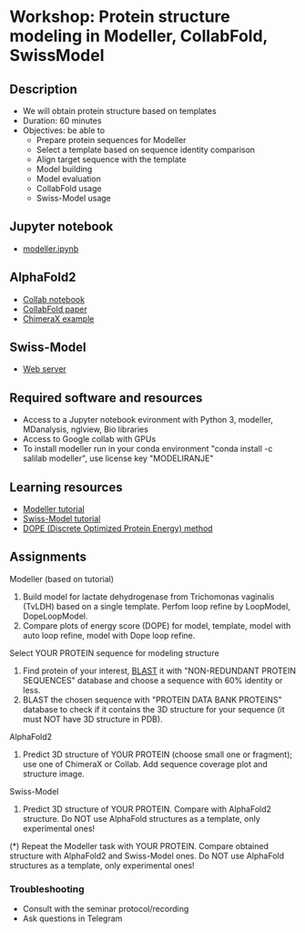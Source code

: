 # Workshop: Protein structure modeling in Modeller, CollabFold, SwissModel

## Description
- We will obtain protein structure based on templates
- Duration: 60 minutes
- Objectives: be able to 
    - Prepare protein sequences for Modeller
    - Select a template based on sequence identity comparison
    - Align target sequence with the template
    - Model building
    - Model evaluation
    - CollabFold usage
    - Swiss-Model usage

## Jupyter notebook
- [modeller.ipynb](modeller.ipynb)

## AlphaFold2  
- [Collab notebook](https://colab.research.google.com/github/deepmind/alphafold/blob/main/notebooks/AlphaFold.ipynb)
- [CollabFold paper](https://www.biorxiv.org/content/10.1101/2021.08.15.456425v2)
- [ChimeraX example](https://www.youtube.com/watch?v=le7NatFo8vI&ab_channel=UCSFChimeraX)

## Swiss-Model  
- [Web server](https://swissmodel.expasy.org/)

## Required software and resources
- Access to a Jupyter notebook evironment with Python 3, modeller, MDanalysis, nglview, Bio libraries 
- Access to Google collab with GPUs
- To install modeller run in your conda environment "conda install -c salilab modeller", use license key "MODELIRANJE"

## Learning resources
- [Modeller tutorial](https://salilab.org/modeller/tutorial/)
- [Swiss-Model tutorial](https://swissmodel.expasy.org/docs/examples)
- [DOPE (Discrete Optimized Protein Energy) method](https://www.ncbi.nlm.nih.gov/pmc/articles/PMC2242414/pdf/2507.pdf)

## Assignments
Modeller (based on tutorial)
1. Build model for lactate dehydrogenase from Trichomonas vaginalis (TvLDH) based on a single template. Perfom loop refine by LoopModel, DopeLoopModel. 
2. Compare plots of energy score (DOPE) for model, template, model with auto loop refine, model with Dope loop refine.

Select YOUR PROTEIN sequence for modeling structure
1. Find protein of your interest, [BLAST](https://blast.ncbi.nlm.nih.gov/Blast.cgi?PROGRAM=blastp&PAGE_TYPE=BlastSearch&LINK_LOC=blasthome) it with "NON-REDUNDANT PROTEIN SEQUENCES" database and choose a sequence with 60% identity or less.
2. BLAST the chosen sequence with "PROTEIN DATA BANK PROTEINS" database to check if it contains the 3D structure for your sequence (it must NOT have 3D structure in PDB).

AlphaFold2 
1. Predict 3D structure of YOUR PROTEIN (choose small one or fragment); use one of ChimeraX or Collab. Add sequence coverage plot and structure image.  

Swiss-Model
1. Predict 3D structure of YOUR PROTEIN. Compare with AlphaFold2 structure. Do NOT use AlphaFold structures as a template, only experimental ones!

(*) Repeat the Modeller task with YOUR PROTEIN. Compare obtained structure with AlphaFold2 and Swiss-Model ones. Do NOT use AlphaFold structures as a template, only experimental ones!

### Troubleshooting
- Consult with the seminar protocol/recording
- Ask questions in Telegram
